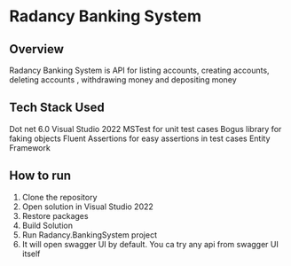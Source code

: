 # Radancy Banking System

## Overview
Radancy Banking System is API for listing accounts, creating accounts, deleting accounts , withdrawing money and depositing money

## Tech Stack Used
Dot net 6.0
Visual Studio 2022
MSTest for unit test cases
Bogus library for faking objects
Fluent Assertions for easy assertions in test cases
Entity Framework

## How to run
1. Clone the repository
2. Open solution in Visual Studio 2022
3. Restore packages
4. Build Solution
5. Run Radancy.BankingSystem project
6. It will open swagger UI by default. You ca try any api from swagger UI itself
